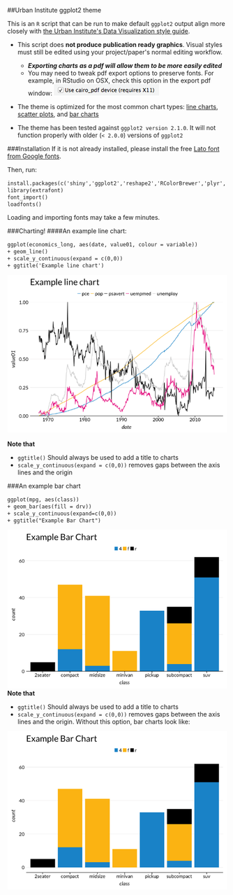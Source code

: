 ##Urban Institute ggplot2 theme

This is an `R` script that can be run to make default `ggplot2` output align more closely with [the Urban Institute's Data Visualization style guide](http://urbaninstitute.github.io/graphics-styleguide/).

- This script does **not produce publication ready graphics**. Visual styles must still be edited using your project/paper's normal editing workflow.
	-  ***Exporting charts as a pdf will allow them to be more easily edited***
	-  You may need to tweak pdf export options to preserve fonts. For example, in RStudio on OSX, check this option in the export pdf window: ![pdf export option](pdf_export_option.png)

- The theme is optimized for the most common chart types: [line charts](http://docs.ggplot2.org/current/geom_path.html), [scatter plots](http://docs.ggplot2.org/current/geom_point.html), and [bar charts](http://docs.ggplot2.org/current/geom_bar.html)

- The theme has been tested against `ggplot2 version 2.1.0`. It will not function properly with older (`< 2.0.0`) versions of `ggplot2`

###Installation
If it is not already installed, please install the free [Lato font from Google fonts](https://www.google.com/fonts/specimen/Lato).

Then, run:

```
install.packages(c('shiny','ggplot2','reshape2','RColorBrewer','plyr','stringr','extrafont'))
library(extrafont)
font_import()
loadfonts()
```

Loading and importing fonts may take a few minutes.


###Charting!
####An example line chart:
```
ggplot(economics_long, aes(date, value01, colour = variable))
+ geom_line()
+ scale_y_continuous(expand = c(0,0))
+ ggtitle('Example line chart')
```
![example line chart](example_line_chart.png)

**Note that**

- `ggtitle()` Should always be used to add a title to charts
- `scale_y_continuous(expand = c(0,0))` removes gaps between the axis lines and the origin

###An example bar chart
```
ggplot(mpg, aes(class))
+ geom_bar(aes(fill = drv))
+ scale_y_continuous(expand=c(0,0))
+ ggtitle("Example Bar Chart")
```
![example bar chart](example_bar_chart.png)
**Note that**

- `ggtitle()` Should always be used to add a title to charts
- `scale_y_continuous(expand = c(0,0))` removes gaps between the axis lines and the origin. Without this option, bar charts look like:

![the horror](yuck.png)